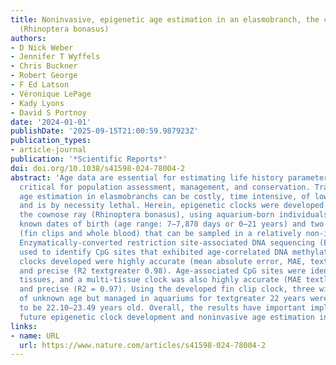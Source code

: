 ```yaml
---
title: Noninvasive, epigenetic age estimation in an elasmobranch, the cownose ray
  (Rhinoptera bonasus)
authors:
- D Nick Weber
- Jennifer T Wyffels
- Chris Buckner
- Robert George
- F Ed Latson
- Véronique LePage
- Kady Lyons
- David S Portnoy
date: '2024-01-01'
publishDate: '2025-09-15T21:00:59.987923Z'
publication_types:
- article-journal
publication: '*Scientific Reports*'
doi: doi.org/10.1038/s41598-024-78004-2
abstract: 'Age data are essential for estimating life history parameters and are thus
  critical for population assessment, management, and conservation. Traditional vertebrae-based
  age estimation in elasmobranchs can be costly, time intensive, of low accuracy,
  and is by necessity lethal. Herein, epigenetic clocks were developed for an elasmobranch,
  the cownose ray (Rhinoptera bonasus), using aquarium-born individuals (n = 42) with
  known dates of birth (age range: 7−7,878 days or 0−21 years) and two tissue types
  (fin clips and whole blood) that can be sampled in a relatively non-invasive manner.
  Enzymatically-converted restriction site-associated DNA sequencing (ECrad-seq) was
  used to identify CpG sites that exhibited age-correlated DNA methylation. The epigenetic
  clocks developed were highly accurate (mean absolute error, MAE, textless 0.75 years)
  and precise (R2 textgreater 0.98). Age-associated CpG sites were identified across
  tissues, and a multi-tissue clock was also highly accurate (MAE textless 1 year)
  and precise (R2 = 0.97). Using the developed fin clip clock, three wild-caught individuals
  of unknown age but managed in aquariums for textgreater 22 years were predicted
  to be 22.10−23.49 years old. Overall, the results have important implications for
  future epigenetic clock development and noninvasive age estimation in elasmobranchs.'
links:
- name: URL
  url: https://www.nature.com/articles/s41598-024-78004-2
---
```

